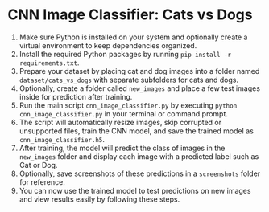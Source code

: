 # CNN Image Classifier: Cats vs Dogs

1. Make sure Python is installed on your system and optionally create a virtual environment to keep dependencies organized.  
2. Install the required Python packages by running `pip install -r requirements.txt`.  
3. Prepare your dataset by placing cat and dog images into a folder named `dataset/cats_vs_dogs` with separate subfolders for cats and dogs.  
4. Optionally, create a folder called `new_images` and place a few test images inside for prediction after training.  
5. Run the main script `cnn_image_classifier.py` by executing `python cnn_image_classifier.py` in your terminal or command prompt.  
6. The script will automatically resize images, skip corrupted or unsupported files, train the CNN model, and save the trained model as `cnn_image_classifier.h5`.  
7. After training, the model will predict the class of images in the `new_images` folder and display each image with a predicted label such as Cat or Dog.  
8. Optionally, save screenshots of these predictions in a `screenshots` folder for reference.  
9. You can now use the trained model to test predictions on new images and view results easily by following these steps.
